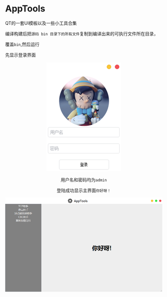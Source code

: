 # AppTools
QT的一套UI模板以及一些小工具合集

编译构建后把`源码 bin 目录下的所有文件`复制到编译出来的可执行文件所在目录，

覆盖`bin`,然后运行

先显示登录界面

<div align=center>

!["登录界面"](AppTools/pic/Login.png)

用户名和密码均为`admin`

登陆成功显示主界面`你好呀！`

!["主界面"](AppTools/pic/AppTools.png)
